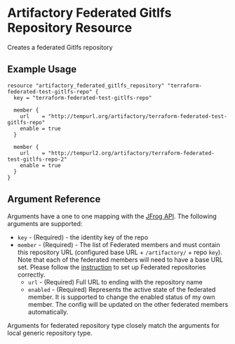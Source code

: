 # Artifactory Federated Gitlfs Repository Resource

Creates a federated Gitlfs repository

## Example Usage

```hcl
resource "artifactory_federated_gitlfs_repository" "terraform-federated-test-gitlfs-repo" {
  key = "terraform-federated-test-gitlfs-repo"

  member {
    url    = "http://tempurl.org/artifactory/terraform-federated-test-gitlfs-repo"
    enable = true
  }

  member {
    url    = "http://tempurl2.org/artifactory/terraform-federated-test-gitlfs-repo-2"
    enable = true
  }
}
```

## Argument Reference

Arguments have a one to one mapping with the [JFrog API](https://www.jfrog.com/confluence/display/JFROG/Repository+Configuration+JSON#RepositoryConfigurationJSON-FederatedRepository). The following arguments are supported:

* `key` - (Required) - the identity key of the repo
* `member` - (Required) - The list of Federated members and must contain this repository URL (configured base URL + `/artifactory/` + repo `key`). Note that each of the federated members will need to have a base URL set. Please follow the [instruction](https://www.jfrog.com/confluence/display/JFROG/Working+with+Federated+Repositories#WorkingwithFederatedRepositories-SettingUpaFederatedRepository) to set up Federated repositories correctly.
    * `url` - (Required) Full URL to ending with the repository name
    * `enabled` - (Required) Represents the active state of the federated member. It is supported to change the enabled status of my own member. The config will be updated on the other federated members automatically.

Arguments for federated repository type closely match the arguments for local generic repository type.
